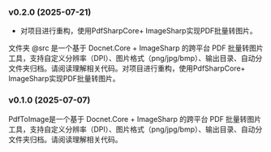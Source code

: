 
### v0.2.0 (2025-07-21)
- 对项目进行重构，使用PdfSharpCore+ ImageSharp实现PDF批量转图片。

文件夹 @src 是一个基于 Docnet.Core + ImageSharp 的跨平台 PDF 批量转图片工具，支持自定义分辨率（DPI）、图片格式（png/jpg/bmp）、输出目录、自动分文件夹归档。请阅读理解相关代码。对项目进行重构，使用PdfSharpCore+ ImageSharp实现PDF批量转图片。

### v0.1.0 (2025-07-07)

PdfToImage是一个基于 Docnet.Core + ImageSharp 的跨平台 PDF 批量转图片工具，支持自定义分辨率（DPI）、图片格式（png/jpg/bmp）、输出目录、自动分文件夹归档。请阅读理解相关代码。